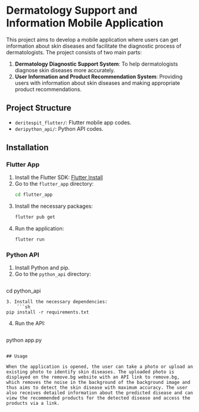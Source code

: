 # Dermatology Support and Information Mobile Application

This project aims to develop a mobile application where users can get information about skin diseases and facilitate the diagnostic process of dermatologists. The project consists of two main parts:

1. **Dermatology Diagnostic Support System**: To help dermatologists diagnose skin diseases more accurately.
2. **User Information and Product Recommendation System**: Providing users with information about skin diseases and making appropriate product recommendations.
## Project Structure

- `deritespit_flutter/`: Flutter mobile app codes.
- `deripython_api/`: Python API codes.


## Installation

### Flutter App

1. Install the Flutter SDK: [Flutter Install](https://flutter.dev/docs/get-started/install)
2. Go to the `flutter_app` directory:
    ```sh
    cd flutter_app
    ```
3. Install the necessary packages:
    ```sh
    flutter pub get
    ```
4. Run the application:
    ```sh
    flutter run
    ```

### Python API
1. Install Python and pip.
2. Go to the `python_api` directory:
    ```sh
cd python_api
```
3. Install the necessary dependencies:
    ```sh
pip install -r requirements.txt
```
4. Run the API:
    ```sh
python app.py
```

## Usage

When the application is opened, the user can take a photo or upload an existing photo to identify skin diseases. The uploaded photo is displayed on the remove.bg website with an API link to remove.bg, which removes the noise in the background of the background image and thus aims to detect the skin disease with maximum accuracy. The user also receives detailed information about the predicted disease and can view the recommended products for the detected disease and access the products via a link.
